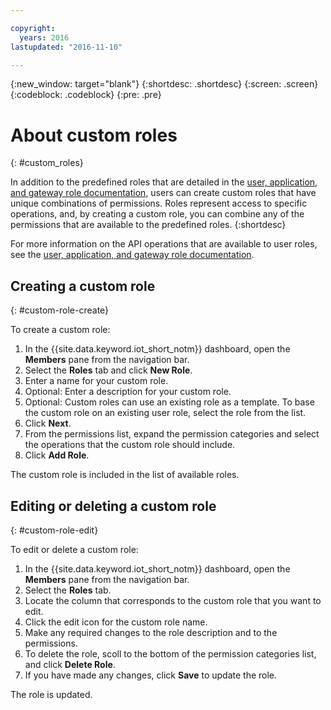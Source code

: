 ```yaml
---

copyright:
  years: 2016
lastupdated: "2016-11-10"

---
```


{:new_window: target="blank"}
{:shortdesc: .shortdesc}
{:screen: .screen}
{:codeblock: .codeblock}
{:pre: .pre}

# About custom roles
{: #custom_roles}

In addition to the predefined roles that are detailed in the [user, application, and gateway role documentation](roles_index.html), users can create custom roles that have unique combinations of permissions. Roles represent access to specific operations, and, by creating a custom role, you can combine any of the permissions that are available to the predefined roles.
{:shortdesc}

For more information on the API operations that are available to user roles, see the [user, application, and gateway role documentation](roles_index.html).

## Creating a custom role
{: #custom-role-create}

To create a custom role:

1. In the {{site.data.keyword.iot_short_notm}} dashboard, open the **Members** pane from the navigation bar.
2. Select the **Roles** tab and click **New Role**.
3. Enter a name for your custom role.
4. Optional: Enter a description for your custom role.
5. Optional: Custom roles can use an existing role as a template. To base the custom role on an existing user role, select the role from the list.
6. Click **Next**.
7. From the permissions list, expand the permission categories and select the operations that the custom role should include.
8. Click **Add Role**.

The custom role is included in the list of available roles.

## Editing or deleting a custom role
{: #custom-role-edit}

To edit or delete a custom role:

1. In the {{site.data.keyword.iot_short_notm}} dashboard, open the **Members** pane from the navigation bar.
2. Select the **Roles** tab.
3. Locate the column that corresponds to the custom role that you want to edit.
3. Click the edit icon for the custom role name.
4. Make any required changes to the role description and to the permissions.
5. To delete the role, scoll to the bottom of the permission categories list, and click **Delete Role**.
5. If you have made any changes, click **Save** to update the role.

The role is updated.
